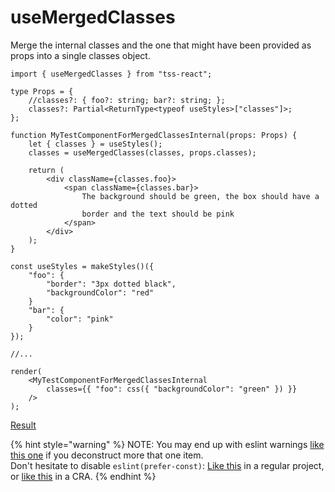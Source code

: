 # useMergedClasses

Merge the internal classes and the one that might have been provided as props into a single classes object.

```tsx
import { useMergedClasses } from "tss-react";

type Props = {
    //classes?: { foo?: string; bar?: string; };
    classes?: Partial<ReturnType<typeof useStyles>["classes"]>;
};

function MyTestComponentForMergedClassesInternal(props: Props) {
    let { classes } = useStyles();
    classes = useMergedClasses(classes, props.classes);

    return (
        <div className={classes.foo}>
            <span className={classes.bar}>
                The background should be green, the box should have a dotted
                border and the text should be pink
            </span>
        </div>
    );
}

const useStyles = makeStyles()({
    "foo": {
        "border": "3px dotted black",
        "backgroundColor": "red"
    }
    "bar": {
        "color": "pink"
    }
});

//...

render(
    <MyTestComponentForMergedClassesInternal
        classes={{ "foo": css({ "backgroundColor": "green" }) }}
    />
);
```

[Result](https://user-images.githubusercontent.com/6702424/148137845-9e27e75c-2f3b-489f-a9b2-73e84ea0bafa.png)

{% hint style="warning" %}
NOTE: You may end up with eslint warnings [like this one](https://user-images.githubusercontent.com/6702424/148657837-eae48942-fb86-4516-abe4-5dc10f44f0be.png) if you deconstruct more that one item.\
Don't hesitate to disable `eslint(prefer-const)`: [Like this](https://github.com/thieryw/gitlanding/blob/b2b0c71d95cfd353979c86dfcfa1646ef1665043/.eslintrc.js#L17) in a regular project, or [like this](https://github.com/InseeFrLab/onyxia-web/blob/a264ec6a6a7110cb1a17b2e22cc0605901db6793/package.json#L133) in a CRA.
{% endhint %}
